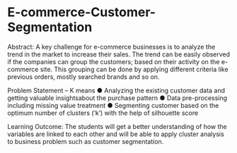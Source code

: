 # E-commerce-Customer-Segmentation
Abstract:
A key challenge for e-commerce businesses is to analyze the trend in the market to increase their sales. The trend can be easily observed if the companies can group the customers; based on their activity on the e-commerce site. This grouping can be done by applying different criteria like previous orders, mostly searched brands and so on.

Problem Statement – K means
● Analyzing the existing customer data and getting valuable insightsabout the purchase pattern
● Data pre-processing including missing value treatment
● Segmenting customer based on the optimum number of clusters (‘k’) with the help of silhouette score

Learning Outcome:
The students will get a better understanding of how the variables are linked to each other and will be able to apply cluster analysis to business problem such as customer segmentation.
